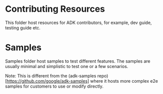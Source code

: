 # Contributing Resources

This folder host resources for ADK contributors, for example, dev guide, testing guide etc.

# Samples

Samples folder host samples to test different features. The samples are usually minimal and simplistic to test one or a few scenarios.

Note: This is different from the (adk-samples repo)[https://github.com/google/adk-samples] where it hosts more complex e2e samples for customers to use or modify directly.
